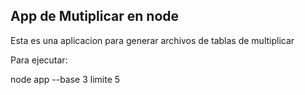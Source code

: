 

## App de Mutiplicar en node

Esta es una aplicacion para generar archivos de tablas de multiplicar

Para ejecutar:

node app  --base 3 limite 5

